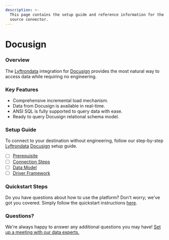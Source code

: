```yaml
---
description: >-
  This page contains the setup guide and reference information for the Docusign
  source connector.
---
```


# Docusign

### Overview

The [Lyftrondata](https://www.lyftrondata.com/) integration for [Docusign](https://www.lyftrondata.com/integration/business-analytics/docusign/) provides the most natural way to access data while requiring no engineering.

### Key Features

* Comprehensive incremental load mechanism.
* Data from Docusign is available in real-time.
* ANSI SQL is fully supported to query data with ease.
* Ready to query Docusign relational schema model.

### Setup Guide

To connect to your destination without engineering, follow our step-by-step [Lyftrondata](https://www.lyftrondata.com/) [Docusign](https://www.lyftrondata.com/integration/business-analytics/docusign/) setup guide.

* [ ] [Prerequisite](prerequisite.md)
* [ ] [Connection Steps](connection-steps.md)
* [ ] [Data Model](data-model/erd.md)
* [ ] [Driver Framework](driver-framework/)

### Quickstart Steps

Do you have questions about how to use the platform? Don't worry; we've got you covered. Simply follow the quickstart instructions [here](../../).

### Questions? <a href="#questions" id="questions"></a>

We're always happy to answer any additional questions you may have! [Set up a meeting with our data experts.](https://www.lyftrondata.com/book-a-meeting/)
